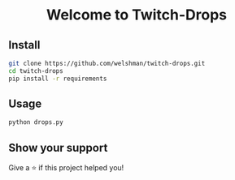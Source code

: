 <h1 align="center">Welcome to Twitch-Drops</h1>

## Install

```sh
git clone https://github.com/welshman/twitch-drops.git
cd twitch-drops 
pip install -r requirements
```

## Usage

```sh
python drops.py
```

## Show your support

Give a ⭐️ if this project helped you!
